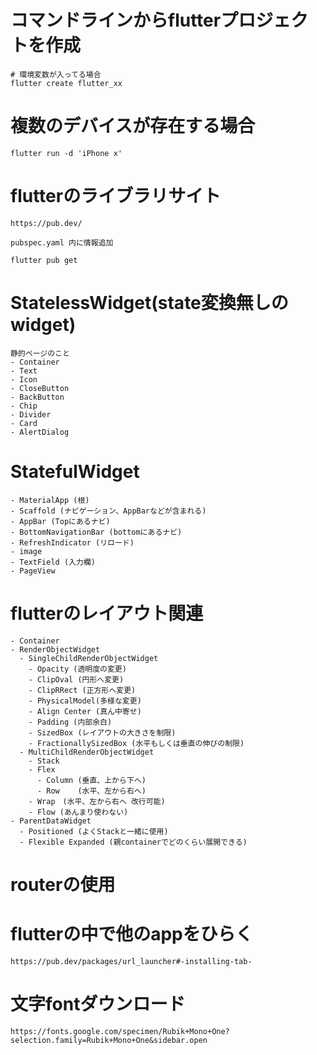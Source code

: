 # コマンドラインからflutterプロジェクトを作成
```
# 環境変数が入ってる場合
flutter create flutter_xx
```

# 複数のデバイスが存在する場合
```
flutter run -d 'iPhone x'
```

# flutterのライブラリサイト

```
https://pub.dev/

pubspec.yaml 内に情報追加

flutter pub get
```

# StatelessWidget(state変換無しのwidget)
```
静的ページのこと
- Container
- Text
- Icon
- CloseButton
- BackButton
- Chip
- Divider
- Card
- AlertDialog
```

# StatefulWidget
```
- MaterialApp (根)
- Scaffold (ナビゲーション、AppBarなどが含まれる)
- AppBar (Topにあるナビ)
- BottomNavigationBar (bottomにあるナビ)
- RefreshIndicator (リロード)
- image
- TextField (入力欄)
- PageView
```

# flutterのレイアウト関連
```
- Container
- RenderObjectWidget
  - SingleChildRenderObjectWidget
    - Opacity (透明度の変更)
    - ClipOval (円形へ変更)
    - ClipRRect (正方形へ変更)
    - PhysicalModel(多様な変更)
    - Align Center (真ん中寄せ)
    - Padding (内部余白)
    - SizedBox (レイアウトの大きさを制限)
    - FractionallySizedBox (水平もしくは垂直の伸びの制限)
  - MultiChildRenderObjectWidget
    - Stack
    - Flex
      - Column (垂直、上から下へ)
      - Row    (水平、左から右へ)
    - Wrap　(水平、左から右へ 改行可能)
    - Flow (あんまり使わない)
- ParentDataWidget
  - Positioned (よくStackと一緒に使用)
  - Flexible Expanded (親containerでどのくらい展開できる)
```

# routerの使用

# flutterの中で他のappをひらく
```
https://pub.dev/packages/url_launcher#-installing-tab-
```

# 文字fontダウンロード
```
https://fonts.google.com/specimen/Rubik+Mono+One?selection.family=Rubik+Mono+One&sidebar.open
```
